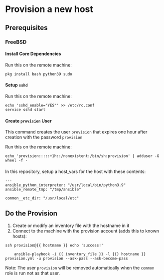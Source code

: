# Provision a new host

## Prerequisites

### FreeBSD

#### Install Core Dependencies

Run this on the remote machine:
```
pkg install bash python39 sudo
```

#### Setup `sshd`

Run this on the remote machine:
```
echo 'sshd_enable="YES"' >> /etc/rc.conf
service sshd start
```

#### Create `provision` User

This command creates the user `provision` that expires one hour after creation with the password `provision`

Run this on the remote machine:
```
echo 'provision:::::+1h::/nonexistent:/bin/sh:provision' | adduser -G wheel -f - 
```

####

In this repository, setup a host_vars for the host with these contents:
```
---
ansible_python_interpreter: "/usr/local/bin/python3.9"
ansible_remote_tmp: "/tmp/ansible"

common__etc_dir: "/usr/local/etc"
```

## Do the Provision

1) Create or modify an inventory file with the hostname in it
2) Connect to the machine with the provision account (adds this to known hosts):

```
ssh provision@{{ hostname }} echo 'success!'
```

```
    ansible-playbook -i {{ inventory_file }} -l {{} hostname }} provision.yml -u provision --ask-pass --ask-become-pass
```

Note: The user `provision` will be removed automatically when the `common` role is run not as that user.
